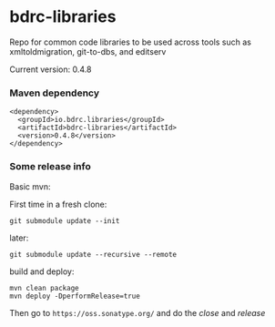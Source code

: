 # bdrc-libraries
Repo for common code libraries to be used across tools such as xmltoldmigration, git-to-dbs, and editserv

Current version: 0.4.8

### Maven dependency
    <dependency>
      <groupId>io.bdrc.libraries</groupId>
      <artifactId>bdrc-libraries</artifactId>
      <version>0.4.8</version>
    </dependency>

### Some release info
Basic mvn:

First time in a fresh clone:

    git submodule update --init

later:

    git submodule update --recursive --remote
    
build and deploy:

    mvn clean package
    mvn deploy -DperformRelease=true

Then go to `https://oss.sonatype.org/`  and do the *close* and *release*
